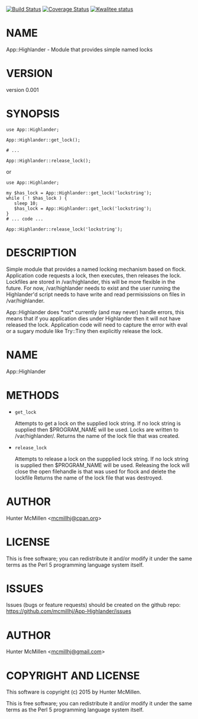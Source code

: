 [![Build Status](https://travis-ci.org/mcmillhj/App-Highlander.svg?branch=master)](https://travis-ci.org/mcmillhj/App-Highlander)
[![Coverage Status](https://coveralls.io/repos/mcmillhj/App-Highlander/badge.svg?branch=master)](https://coveralls.io/r/mcmillhj/App-Highlander?branch=master)
[![Kwalitee status](http://cpants.cpanauthors.org/dist/App-Highlander.png)](http://cpants.charsbar.org/dist/overview/App-Highlander)

# NAME

App::Highlander - Module that provides simple named locks

# VERSION

version 0.001

# SYNOPSIS

    use App::Highlander; 

    App::Highlander::get_lock();

    # ...

    App::Highlander::release_lock(); 

or 

    use App::Highlander; 

    my $has_lock = App::Highlander::get_lock('lockstring');
    while ( ! $has_lock ) {
       sleep 10;
       $has_lock = App::Highlander::get_lock('lockstring');
    }
    # ... code ...

    App::Highlander::release_lock('lockstring');

# DESCRIPTION

Simple module that provides a named locking mechanism based on flock. Application code requests a lock, then executes, then releases the lock. Lockfiles are stored in /var/highlander, this will be more flexible in the future. For now, /var/highlander needs to exist and the user running the Highlander'd script needs to have write and read permisissions on files in /var/highlander.

App::Highlander does \*not\* currently (and may never) handle errors, this means that if you application dies under Highlander then it will not have released the lock. Application code will need to capture the error with eval or a sugary module like Try::Tiny then explicitly release the lock.

# NAME

App::Highlander

# METHODS 

- `get_lock`

    Attempts to get a lock on the supplied lock string. If no lock string is supplied then $PROGRAM\_NAME will be used. Locks are written to /var/highlander/.
    Returns the name of the lock file that was created.

- `release_lock`

    Attempts to release a lock on the suppplied lock string. If no lock string is supplied then $PROGRAM\_NAME will be used. Releasing the lock will close the open filehandle is that was used for flock and delete the lockfile
    Returns the name of the lock file that was destroyed.

# AUTHOR

Hunter McMillen &lt;mcmillhj@cpan.org>

# LICENSE

This is free software; you can redistribute it and/or modify it under the same terms as the Perl 5 programming language system itself.

# ISSUES

Issues (bugs or feature requests) should be created on the github repo: https://github.com/mcmillhj/App-Highlander/issues

# AUTHOR

Hunter McMillen &lt;mcmillhj@gmail.com>

# COPYRIGHT AND LICENSE

This software is copyright (c) 2015 by Hunter McMillen.

This is free software; you can redistribute it and/or modify it under
the same terms as the Perl 5 programming language system itself.

